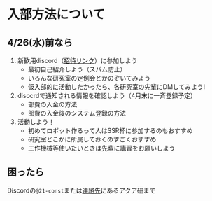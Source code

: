 # 入部方法について

## 4/26(水)前なら

1. 新歓用discord（[招待リンク](https://discord.gg/5jft6uYFwC)）に参加しよう
    - 最初自己紹介しよう（スパム防止）
    - いろんな研究室の定例会とかのぞいてみよう
    - 仮入部的に活動したかったら、各研究室の先輩にDMしてみよう!
2. disocrdで通知される情報を確認しよう（4月末に一斉登録予定）
    - 部費の入金の方法
    - 部費の入金後のシステム登録の方法
3. 活動しよう！
    - 初めてロボット作るって人はSSR杯に参加するのもおすすめ
    - 研究室どこかに所属しておくのすごくおすすめ
    - 工作機械等使いたいときは先輩に講習をお願いしよう

## 困ったら

Discordの`@21-const`または[連絡先](./00-title-page.md#連絡先等)にあるアクア研まで
